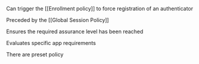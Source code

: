 Can trigger the [[Enrollment policy]] to force registration of an authenticator

Preceded by the [[Global Session Policy]]

Ensures the required assurance level has been reached

Evaluates specific app requirements

There are preset policy
 
